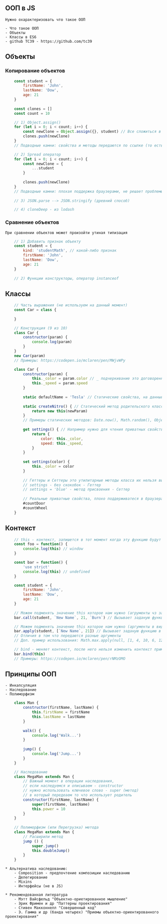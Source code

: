 ## OOП в JS
    
    Нужно охарактеризовать что такое ООП

    - Что такое ООП
    - Объекты
    - Классы в ES6
    - github TC39 - https://github.com/tc39

## Объекты

### Копирование объектов

```js
    const student = {
        firstName: 'John',
        lastName: 'Dow',
        age: 21
    }
    
    const clones = []
    const count = 10

    // 1) Object.assign()
    for (let i = 0; i < count; i++) {
        const newClone = Object.assign({}, student) // Все сложиться в пустой объект {}
        clones.push(newClone)
    }
    // Подводные камни: свойства и методы передаются по ссылке (то есть не решает проблемы глубокого копирования)

    // 2) Spread оператор
    for (let i = 0; i < count; i++) {
        const newClone = {
            ...student
        }
        
        clones.push(newClone)
    }
    // Подводные камни: плохая поддержка браузерами, не решает проблемы глубокого копирования
    
    // 3) JSON.parse --> JSON.stringify (древний способ)

    // 4) cloneDeep - из lodash
```

### Сравнение объектов
    При сравнении объектов может произойти утиная типизация

```js
    // 1) Добавить признак объекту 
    const student = {
        kind: 'studentMath', // какой-либо признак
        firstName: 'John',
        lastName: 'Dow',
        age: 21
    }
    
    // 2) Функции конструкторы, оператор instanceof
```

## Классы

```js 
    // Часть выражения (не используем на данный момент)
    const Car = class {
        
    }

    // Конструкция (9 из 10)
    class Car {
        constructor(param) {
            console.log(param)
        }
    }
    new Car(param)
    // Примеры: https://codepen.io/mclaren/pen/MWjvWPy

    class Car {
        constructor(param) {
            this._color = param.color // _ подчеркивание это договоренность о том что это приватные свойства или методы
            this._speed = param.speed
        }
        
        static defaultName = 'Tesla' // Статические свойства, на данный момент плохая поддержка браузерами
        
        static createNitro() { // Статический метод родительского класса, ВНИМАНИЕ НЕ передается потомкам, исключительно метод предка
            return new this(newParam)
        }
        // Примеры статических методов: Date.now(), Math.random(), Object.assign()
        
        get settings() { // Например нужно для чтения приватных свойств
            return {
                color: this._color,
                speed: this._speed,
            }
        }
        
        set settings(color) {
            this._color = color
        }
        
        // Геттеры и Сеттеры это утилитарные методы класса их нельзя вызвать, называться должны одинаково
        // settings - без скокобок - Геттер
        // settings = 'blue' - метод присвоения - Сеттер
        
        // Реальные приватные свойства, плохо поддерживатеся в браузерах
        #countDoor
        #countWheel
    }
```

## Контекст
    
```js
    // this - контекст, запишется в тот момент когда эту функцию будут вызывать
    const foo = function() {
        console.log(this) // window
    }

    const bar = function() {
        'use strict'
        console.log(this) // undefined
    }

    const student = {
        firstName: 'John',
        lastName: 'Dow',
        age: 21
    } 
    
    // Можем подменять значение this которое нам нужно (агрументы чз запятую)
    bar.call(student, `New Name`, 21, `Burn`) // Вызывает заданую функцию в контексте того что в него передали

    // Можем подменять значение this которое нам нужно (аргументы в виде массива)
    bar.apply(student, [`New Name`, 21]) // Вызывает заданую функцию в контексте того что в него передали
    // Отличия в том что передаются разные аргументы
    // Доп. пример использования: Math.max.apply(null, [1, 4, 10, 6, 12]) // 12

    // bind - меняет контекст, после него нельзя изменить контекст применяя call и apply
    bar.bind(this)
    // Примеры: https://codepen.io/mclaren/pen/rNMzOMO 
```

## Принципы ООП

    - Инкапсуляция
    - Наследование
    - Полиморфизм

```js
    class Man {
        constructor(firstName, lastName) {
            this.firstName = firstName
            this.lastName = lastName
        }
        
        walk() {
            console.log('Walk...')
        }
        
        jump() {
            console.log('Jump...')
        }
    }

    // Наследование
    class MegaMan extends Man {
        // Важный момент в операции наследования,
        // если наследуемся и описываем - constructor
        // нужно использовать ключевое слово - super (метод)
        // в который передеаем то что использует родитель
        constructor(firstName, lastName) {
            super(firstName, lastName)
            this.power = 10
        }
    }
    
    // Полиморфизм (или Перегрузка) метода
    class MegaMan extends Man {
        // Расширили метод
        jump () {
            super.jump()
            this.doubleJump()
        }
    }
```
    * Альтернатива наследованию:
        - Composition - предпочтение композиции наследованию
        - Делегирование
        - Mixins 
        - Интерфейсы (не в JS)

    * Рекомендованная литература 
        - Мэтт Вайсфельд "Объектно-ориетированное мышление"
        - Эрик Фримен и др "Паттерны проектирования"
        - Стивен Макконнелл "Совершенный код"
        - Э. Гамма и др (банда четырех) "Приемы объектно-ориентированного проектирования"




















